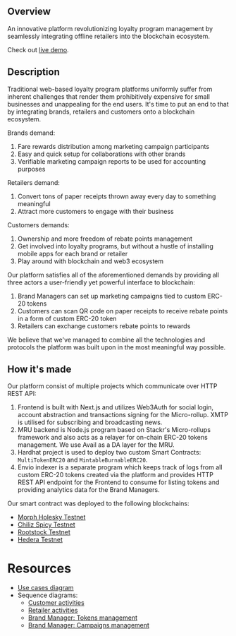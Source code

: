 ## Overview

An innovative platform revolutionizing loyalty program management by seamlessly integrating offline retailers into the blockchain ecosystem.

Check out [live demo](https://loyalz.vercel.app/).

## Description

Traditional web-based loyalty program platforms uniformly suffer from inherent challenges that render them prohibitively expensive for small businesses and unappealing for the end users. It's time to put an end to that by integrating brands, retailers and customers onto a blockchain ecosystem.

Brands demand:
1. Fare rewards distribution among marketing campaign participants
1. Easy and quick setup for collaborations with other brands  
1. Verifiable marketing campaign reports to be used for accounting purposes

Retailers demand:
1. Convert tons of paper receipts thrown away every day to something meaningful
1. Attract more customers to engage with their business

Customers demands:
1. Ownership and more freedom of rebate points management
1. Get involved into loyalty programs, but without a hustle of installing mobile apps for each brand or retailer
1. Play around with blockchain and web3 ecosystem

Our platform satisfies all of the aforementioned demands by providing all three actors a user-friendly yet powerful interface to blockchain:

1. Brand Managers can set up marketing campaigns tied to custom ERC-20 tokens
1. Customers can scan QR code on paper receipts to receive rebate points in a form of custom ERC-20 token
1. Retailers can exchange customers rebate points to rewards 

We believe that we've managed to combine all the technologies and protocols the platform was built upon in the most meaningful way possible.

## How it's made

Our platform consist of multiple projects which communicate over HTTP REST API:

1. Frontend is built with Next.js and utilizes Web3Auth for social login, account abstraction and transactions signing for the Micro-rollup. XMTP is utilised for subscribing and broadcasting news.
1. MRU backend is Node.js program based on Stackr's Micro-rollups framework and also acts as a relayer for on-chain ERC-20 tokens management. We use Avail as a DA layer for the MRU.
1. Hardhat project is used to deploy two custom Smart Contracts: `MultiTokenERC20` and `MintableBurnableERC20`.
1. Envio indexer is a separate program which keeps track of logs from all custom ERC-20 tokens created via the platform and provides HTTP REST API endpoint for the Frontend to consume for listing tokens and providing analytics data for the Brand Managers.

Our smart contract was deployed to the following blockchains:
- [Morph Holesky Testnet](https://explorer-holesky.morphl2.io/address/0x66D6B6483ec46abD950256880F39Ba56dc1b1a7f)
- [Chiliz Spicy Testnet](https://testnet.chiliscan.com/address/0x8c4F510229863854ecD6fB0d7161d1aB5336cc27)
- [Rootstock Testnet](https://explorer.testnet.rootstock.io/address/0xaE7902b8050ef5204C74b5cbC5a2b91Ac6140D2d)
- [Hedera Testnet](https://hashscan.io/testnet/contract/0xdfAab04Fbe10E5f9AfB653e797EA8AE31ECaB715)

# Resources

- [Use cases diagram](https://excalidraw.com/#json=ICLxMr_dfgCXPDfxktALl,jEX3kfta9Qg8SX6ECnkQUg)
- Sequence diagrams:
  - [Customer activities](https://www.mermaidchart.com/raw/5b481313-df01-4860-9325-2343c0a97aa7?theme=light&version=v0.1&format=png)
  - [Retailer activities](https://www.mermaidchart.com/raw/239c6c94-35e9-4217-a442-cf480205cead?theme=dark&version=v0.1&format=png)
  - [Brand Manager: Tokens management](https://www.mermaidchart.com/raw/c7acd547-a930-4fb1-81cc-c40d7f76e433?theme=dark&version=v0.1&format=png)
  - [Brand Manager: Campaigns management](https://www.mermaidchart.com/raw/d54b1787-6af7-4d76-acf8-4cb5a79a4038?theme=dark&version=v0.1&format=png)
